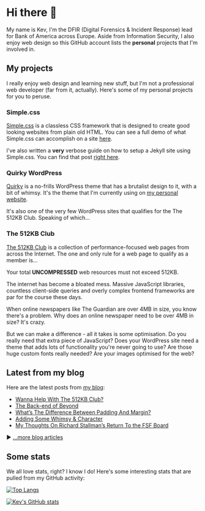 # Hi there 👋

My name is Kev, I'm the DFIR (Digital Forensics & Incident Response) lead for Bank of America across Europe. Aside from Information Security, I also enjoy web design so this GitHub account lists the **personal** projects that I'm involved in.

## My projects

I really enjoy web design and learning new stuff, but I'm not a professional web developer (far from it, actually). Here's some of my personal projects for you to peruse.

### Simple.css

[Simple.css](https://simplecss.org) is a classless CSS framework that is designed to create good looking websites from plain old HTML. You can see a full demo of what Simple.css can accomplish on a site [here](https://simplecss.org/demo).

I've also written a **very** verbose guide on how to setup a Jekyll site using Simple.css. You can find that post [right here](https://kevq.uk/how-to-build-jekyll-site-simple-css/).

### Quirky WordPress

[Quirky](https://github.com/kevquirk/quirky-wordpress) is a no-frills WordPress theme that has a brutalist design to it, with a bit of whimsy. It's the theme that I'm currently using on [my personal website](https://kevq.uk).

It's also one of the very few WordPress sites that qualifies for the The 512KB Club. Speaking of which...

### The 512KB Club

[The 512KB Club](https://512kb.club) is a collection of performance-focused web pages from across the Internet. The one and only rule for a web page to qualify as a member is...

Your total **UNCOMPRESSED** web resources must not exceed 512KB.

The internet has become a bloated mess. Massive JavaScript libraries, countless client-side queries and overly complex frontend frameworks are par for the course these days.

When online newspapers like The Guardian are over 4MB in size, you know there's a problem. Why does an online newspaper need to be over 4MB in size? It's crazy.

But we can make a difference - all it takes is some optimisation. Do you really need that extra piece of JavaScript? Does your WordPress site need a theme that adds lots of functionality you're never going to use? Are those huge custom fonts really needed? Are your images optimised for the web?

## Latest from my blog

Here are the latest posts from [my blog](https://kevq.uk/blog):

<!-- BLOG-POST-LIST:START -->
- [Wanna Help With The 512KB Club?](https://kevq.uk/notes/wanna-help-with-the-512kb-club/)
- [The Back-end of Beyond](https://kevq.uk/the-back-end-of-beyond/)
- [What’s The Difference Between Padding And Margin?](https://kevq.uk/whats-the-difference-between-padding-and-margin/)
- [Adding Some Whimsy & Character](https://kevq.uk/adding-some-whimsy-character/)
- [My Thoughts On Richard Stallman’s Return To the FSF Board](https://kevq.uk/my-thoughts-on-richard-stallmans-return-to-the-fsf-board/)
<!-- BLOG-POST-LIST:END -->

▶ [...more blog articles](https://kevq.uk/blog)


## Some stats

We all love stats, right? I know I do! Here's some interesting stats that are pulled from my GitHub activity:

[![Top Langs](https://github-readme-stats.vercel.app/api/top-langs/?username=kevquirk)](https://github.com/anuraghazra/github-readme-stats)

[![Kev's GitHub stats](https://github-readme-stats.vercel.app/api?username=kevquirk)](https://github.com/kevquirk)
